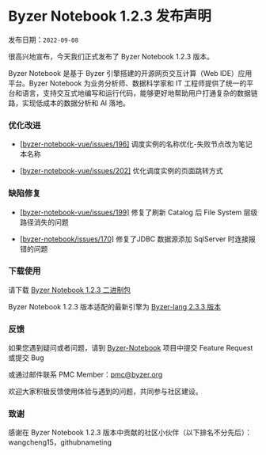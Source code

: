 # Byzer Notebook 1.2.3 发布声明

发布日期：`2022-09-08`

很高兴地宣布，今天我们正式发布了 Byzer Notebook 1.2.3 版本。

Byzer Notebook 是基于 Byzer 引擎搭建的开源网页交互计算（Web IDE）应用平台。Byzer Notebook 为业务分析师、数据科学家和 IT 工程师提供了统一的平台和语言，支持交互式地编写和运行代码，能够更好地帮助用户打通复杂的数据链路，实现低成本的数据分析和 AI 落地。

### 优化改进

- [[byzer-notebook-vue/issues/196\]](https://github.com/byzer-org/byzer-notebook-vue/issues/196) 调度实例的名称优化-失败节点改为笔记本名称 

- [[byzer-notebook-vue/issues/202\]](https://github.com/byzer-org/byzer-notebook-vue/issues/202) 优化调度实例的页面跳转方式

### 缺陷修复

- [[byzer-notebook-vue/issues/199\]](https://github.com/byzer-org/byzer-notebook-vue/issues/199) 修复了刷新 Catalog 后 File System 层级路径消失的问题

- [[byzer-notebook/issues/170\]](https://github.com/byzer-org/byzer-notebook/issues/170) 修复了JDBC 数据源添加 SqlServer 时连接报错的问题

### 下载使用

请下载 [Byzer Notebook 1.2.3 二进制包](https://download.byzer.org/byzer-notebook/1.2.3/)

Byzer Notebook 1.2.3 版本适配的最新引擎为 [Byzer-lang 2.3.3 版本](https://download.byzer.org/byzer/2.3.3/)

### 反馈

如果您遇到疑问或者问题，请到 [Byzer-Notebook](https://github.com/byzer-org/byzer-notebook) 项目中提交 Feature Request 或提交 Bug

或通过邮件联系 PMC Member：pmc@byzer.org

欢迎大家积极反馈使用体验与遇到的问题，共同参与社区建设。

### 致谢

感谢在 Byzer Notebook 1.2.3 版本中贡献的社区小伙伴（以下排名不分先后）：wangcheng15，githubnameting
